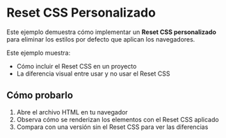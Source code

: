 # Reset CSS Personalizado

Este ejemplo demuestra cómo implementar un **Reset CSS personalizado** para eliminar los estilos por defecto que aplican los navegadores.

Este ejemplo muestra:

- Cómo incluir el Reset CSS en un proyecto
- La diferencia visual entre usar y no usar el Reset CSS

## Cómo probarlo

1. Abre el archivo HTML en tu navegador
2. Observa cómo se renderizan los elementos con el Reset CSS aplicado
3. Compara con una versión sin el Reset CSS para ver las diferencias